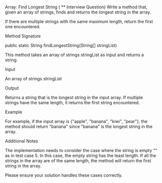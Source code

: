 Array: Find Longest String ( ** Interview Question)
Write a method that, given an array of strings, finds and returns the longest string in the array.

If there are multiple strings with the same maximum length, return the first one encountered.



Method Signature

public static String findLongestString(String[] stringList)


This method takes an array of strings stringList as input and returns a string.



Input

An array of strings stringList





Output

Returns a string that is the longest string in the input array. If multiple strings have the same length, it returns the first string encountered.



Example

For example, if the input array is {"apple", "banana", "kiwi", "pear"}, the method should return "banana" since "banana" is the longest string in the array.



Additional Notes

The implementation needs to consider the case where the string is empty "" as in test case 5. In this case, the empty string has the least length. If all the strings in the array are of the same length, the method will return the first string in the array.



Please ensure your solution handles these cases correctly.
